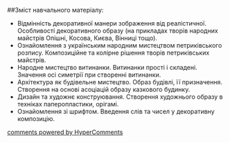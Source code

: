 <div id="hypercomments_widget" class="js-hypercomments-widget invisible"></div>

##Зміст навчального матеріалу:

* Відмінність декоративної манери зображення від реалістичної. Особливості декоративного образу (на прикладах творів народних майстрів Опішні, Косова, Києва, Вінниці тощо). 
* Ознайомлення з українським народним мистецтвом петриківського розпису. Композиційне та колірне рішення творів петриківських майстрів. 
* Народне мистецтво витинанки. Витинанки прості і складені. Значення осі симетрії при створенні витинанки.
* Архітектура як будівельне мистецтво. Образ будівлі, її призначення. Створення на основі асоціацій образу казкового будинку.
* Дизайн   та художнє конструювання. Створення художнього образу в техніках паперопластики, орігамі.
* Ознайомлення зі шрифтом. Введення слів та чисел у декоративну композицію.



<div class="js-hypercomments-container">
    <a href="http://hypercomments.com" class="hc-link" title="comments widget">comments powered by HyperComments</a>
</div>